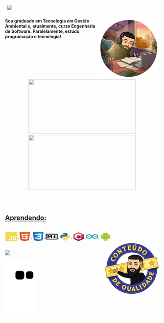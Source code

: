 

<h1>&nbsp;<img  heigth="850px" width="850px" src= "https://readme-typing-svg.herokuapp.com?color=0094F5&lines=👋🏾+Hello,+World!;Glad+to+meet+you.;I'm+Bruno+Marzano.;But+you+can+call+me+uMarzzO!!;%7C"/></h1>

<img align='right' src="https://github.com/uMarzzO/uMarzzO/blob/main/pictures/umarzzoworking.png" heigth="200" width="200">

#### Sou graduado em Tecnologia em Gestâo Ambiental e, atualmente, curso Engenharia de Software. Paralelamente, estudo programação e tecnologia!

##


<div align="center">
  <a href="https://github.com/uMarzzO">
  <img height="180em" width="350em" src="https://github-readme-stats.vercel.app/api?username=uMarzzO&show_icons=true&theme=dracula&include_all_commits=true&count_private=true"/>
  <img height="180em" width="350em" src="https://github-readme-stats.vercel.app/api/top-langs/?username=uMarzzO&layout=compact&langs_count=7&theme=dracula"/>
</div>
 
 ##
 
<div style="display: inline_block"><br>
 <h2>Aprendendo:</h2><br>
  <img align="center" alt="uMarzzO-Js" height="30" width="40" src="https://raw.githubusercontent.com/devicons/devicon/master/icons/javascript/javascript-plain.svg">
  <img align="center" alt="uMarzzO-HTML" height="30" width="40" src="https://raw.githubusercontent.com/devicons/devicon/master/icons/html5/html5-original.svg">
  <img align="center" alt="uMarzzO-CSS" height="30" width="40" src="https://raw.githubusercontent.com/devicons/devicon/master/icons/css3/css3-original.svg">
  <img align="center" alt="uMarzzO-MD" height="30" width="40" src="https://github.com/devicons/devicon/blob/master/icons/markdown/markdown-original.svg">
  <img align="center" alt="uMarzzO-Python" height="30" width="40" src="https://raw.githubusercontent.com/devicons/devicon/master/icons/python/python-original.svg">
  <img align="center" alt="uMarzzO-Cplusplus" height="30" width="40" src="https://github.com/devicons/devicon/blob/master/icons/cplusplus/cplusplus-original.svg">
  <img align="center" alt="uMarzzO-Arduino" height="30" width="40" src="https://github.com/devicons/devicon/blob/master/icons/arduino/arduino-original.svg"> 
  <img align="center" alt="uMarzzO-Android" height="30" width="40" src="https://github.com/devicons/devicon/blob/master/icons/android/android-original.svg">
 <img align="right" alt="uMarzzO-pic" width="180" height="180" style="border-radius:50px;" src="https://github.com/uMarzzO/uMarzzO/blob/main/pictures/umarzzocertify.png">
</div>
 
 ##
 
 
<div> 
 
 <a href = "mailto:umarzzo92@gmail.com"><img src="https://img.shields.io/badge/-Gmail-%23333?style=for-the-badge&logo=gmail&logoColor=white" target="_blank"></a>
 
  ![Snake animation](https://github.com/uMarzzO/uMarzzO/blob/output/github-contribution-grid-snake.svg)
 
</div>
